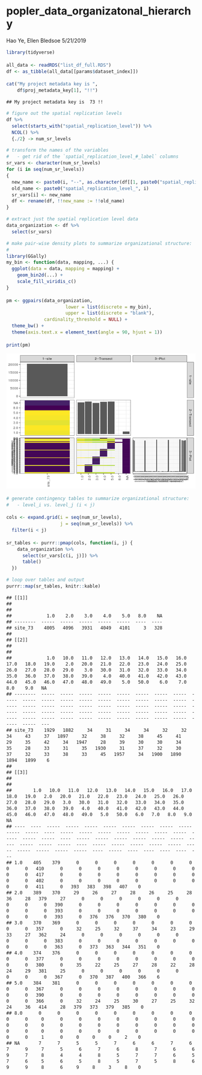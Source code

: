 popler\_data\_organizatonal\_hierarchy
================
Hao Ye, Ellen Bledsoe
5/21/2019

``` r
library(tidyverse)

all_data <- readRDS("list_df_full.RDS")
df <- as_tibble(all_data[[params$dataset_index]])

cat("My project metadata key is ", 
    df$proj_metadata_key[1], "!!")
```

    ## My project metadata key is  73 !!

``` r
# figure out the spatial replication levels
df %>% 
  select(starts_with("spatial_replication_level")) %>%
  NCOL() %>%
  {./2} -> num_sr_levels
```

``` r
# transform the names of the variables
#   - get rid of the `spatial_replication_level_#_label` columns
sr_vars <- character(num_sr_levels)
for (i in seq(num_sr_levels))
{
  new_name <- paste0(i, "--", as.character(df[[1, paste0("spatial_replication_level_", i, "_label")]]))
  old_name <- paste0("spatial_replication_level_", i)
  sr_vars[i] <- new_name
  df <- rename(df, !!new_name := !!old_name)
}
```

``` r
# extract just the spatial replication level data
data_organization <- df %>%
  select(sr_vars)
```

``` r
# make pair-wise density plots to summarize organizational structure:
# 
library(GGally)
my_bin <- function(data, mapping, ...) {
  ggplot(data = data, mapping = mapping) +
    geom_bin2d(...) +
    scale_fill_viridis_c()
}

pm <- ggpairs(data_organization, 
                      lower = list(discrete = my_bin), 
                      upper = list(discrete = "blank"), 
              cardinality_threshold = NULL) + 
  theme_bw() + 
  theme(axis.text.x = element_text(angle = 90, hjust = 1))

print(pm)
```

![](data_report-23_files/figure-markdown_github/unnamed-chunk-5-1.png)

``` r
# generate contingency tables to summarize organizational structure:
#   - level_i vs. level_j (i < j)

cols <- expand.grid(i = seq(num_sr_levels), 
                    j = seq(num_sr_levels)) %>%
  filter(i < j)

sr_tables <- purrr::pmap(cols, function(i, j) {
    data_organization %>%
      select(sr_vars[c(i, j)]) %>%
      table()
  })
```

``` r
# loop over tables and output
purrr::map(sr_tables, knitr::kable)
```

    ## [[1]]
    ## 
    ## 
    ##             1.0    2.0    3.0    4.0    5.0   8.0    NA
    ## --------  -----  -----  -----  -----  -----  ----  ----
    ## site_73    4005   4096   3931   4049   4101     3   328
    ## 
    ## [[2]]
    ## 
    ## 
    ##             1.0   10.0   11.0   12.0   13.0   14.0   15.0   16.0   17.0   18.0   19.0    2.0   20.0   21.0   22.0   23.0   24.0   25.0   26.0   27.0   28.0   29.0    3.0   30.0   31.0   32.0   33.0   34.0   35.0   36.0   37.0   38.0   39.0    4.0   40.0   41.0   42.0   43.0   44.0   45.0   46.0   47.0   48.0   49.0    5.0   50.0    6.0    7.0    8.0    9.0   NA
    ## --------  -----  -----  -----  -----  -----  -----  -----  -----  -----  -----  -----  -----  -----  -----  -----  -----  -----  -----  -----  -----  -----  -----  -----  -----  -----  -----  -----  -----  -----  -----  -----  -----  -----  -----  -----  -----  -----  -----  -----  -----  -----  -----  -----  -----  -----  -----  -----  -----  -----  -----  ---
    ## site_73    1929   1882     34     31     34     34     32     32     34     43     37   1897     32     38     32     38     45     41     29     35     42     34   1947     28     39     30     30     34     35     28     33     31     35   1930     31     37     32     30     37     32     33     38     33     45   1957     34   1900   1890   1894   1899    6
    ## 
    ## [[3]]
    ## 
    ## 
    ##        1.0   10.0   11.0   12.0   13.0   14.0   15.0   16.0   17.0   18.0   19.0   2.0   20.0   21.0   22.0   23.0   24.0   25.0   26.0   27.0   28.0   29.0   3.0   30.0   31.0   32.0   33.0   34.0   35.0   36.0   37.0   38.0   39.0   4.0   40.0   41.0   42.0   43.0   44.0   45.0   46.0   47.0   48.0   49.0   5.0   50.0   6.0   7.0   8.0   9.0   NA
    ## ----  ----  -----  -----  -----  -----  -----  -----  -----  -----  -----  -----  ----  -----  -----  -----  -----  -----  -----  -----  -----  -----  -----  ----  -----  -----  -----  -----  -----  -----  -----  -----  -----  -----  ----  -----  -----  -----  -----  -----  -----  -----  -----  -----  -----  ----  -----  ----  ----  ----  ----  ---
    ## 1.0    405    379      0      0      0      0      0      0      0      0      0   410      0      0      0      0      0      0      0      0      0      0   417      0      0      0      0      0      0      0      0      0      0   402      0      0      0      0      0      0      0      0      0      0   411      0   393   383   398   407    0
    ## 2.0    389    370     29     26     27     28     26     25     28     36     28   379     27      0      0      0      0      0      0      0      0      0   390      0      0      0      0      0      0      0      0      0      0   393      0      0      0      0      0      0      0      0      0      0   393      0   376   376   370   380    0
    ## 3.0    370    369      0      0      0      0      0      0      0      0      0   357      0     32     25     32     37     34     23     29     33     27   362     24      0      0      0      0      0      0      0      0      0   383      0      0      0      0      0      0      0      0      0      0   363      0   373   363   344   351    0
    ## 4.0    374    376      0      0      0      0      0      0      0      0      0   377      0      0      0      0      0      0      0      0      0      0   380      0     35     22     25     27     28     22     28     24     29   381     25      0      0      0      0      0      0      0      0      0   367      0   370   387   400   366    6
    ## 5.0    384    381      0      0      0      0      0      0      0      0      0   367      0      0      0      0      0      0      0      0      0      0   390      0      0      0      0      0      0      0      0      0      0   366      0     32     24     25     30     27     25     32     24     36   414     28   379   373   379   385    0
    ## 8.0      0      0      0      0      0      0      0      0      0      0      0     0      0      0      0      0      0      0      0      0      0      0     0      0      0      0      0      0      0      0      0      0      0     0      0      0      0      0      0      0      0      0      0      0     1      0     0     0     0     2    0
    ## NA       7      7      5      5      7      6      6      7      6      7      9     7      5      6      7      6      8      7      6      6      9      7     8      4      4      8      5      7      7      6      5      7      6     5      6      5      8      5      7      5      8      6      9      9     8      6     9     8     3     8    0

